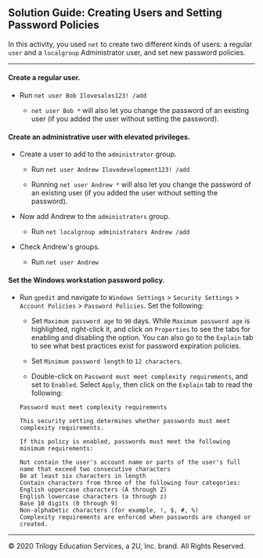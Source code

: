 ## Solution Guide: Creating Users and Setting Password Policies

In this activity, you used `net` to create two different kinds of users: a regular `user` and a `localgroup` Administrator user, and set new password policies. 

---

#### Create a regular user.

  - Run `net user Bob Ilovesales123! /add`

    - `net user Bob *` will also let you change the password of an existing user (if you added the user without setting the password).

#### Create an administrative user with elevated privileges.

- Create a user to add to the `administrator` group.

  - Run `net user Andrew Ilovedevelopment123! /add`

  - Running `net user Andrew *` will also let you change the password of an existing user (if you added the user without setting the password).

- Now add Andrew to the `administrators` group.

  - Run `net localgroup administrators Andrew /add`

- Check Andrew's groups.

  - Run `net user Andrew`

#### Set the Windows workstation password policy.

- Run `gpedit` and navigate to `Windows Settings` > `Security Settings` > `Account Policies` > `Password Policies`. Set the following:

    - Set `Maximum password age` to `90` days. While `Maximum password age` is highlighted, right-click it, and click on `Properties` to see the tabs for enabling and disabling the option. You can also go to the `Explain` tab to see what best practices exist for password expiration policies.
    
    - Set `Minimum password length` to `12 characters`.
    
    - Double-click on `Password must meet complexity requirements`, and set to `Enabled`. Select `Apply`, then click on the `Explain` tab to read the following:

  ```console
  Password must meet complexity requirements

  This security setting determines whether passwords must meet complexity requirements.

  If this policy is enabled, passwords must meet the following minimum requirements:

  Not contain the user's account name or parts of the user's full name that exceed two consecutive characters
  Be at least six characters in length
  Contain characters from three of the following four categories:
  English uppercase characters (A through Z)
  English lowercase characters (a through z)
  Base 10 digits (0 through 9)
  Non-alphabetic characters (for example, !, $, #, %)
  Complexity requirements are enforced when passwords are changed or created.
  ```

----

© 2020 Trilogy Education Services, a 2U, Inc. brand. All Rights Reserved.
